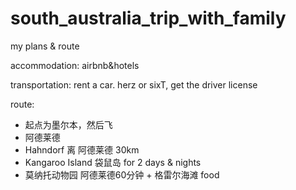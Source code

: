 # south_australia_trip_with_family
my plans &amp; route


accommodation: airbnb&hotels

transportation: rent a car. herz or sixT, get the driver license

route: 
- 起点为墨尔本，然后飞
- 阿德莱德
- Hahndorf 离 阿德莱德 30km
- Kangaroo Island 袋鼠岛 for 2 days & nights
- 莫纳托动物园 阿德莱德60分钟 + 格雷尔海滩 food
